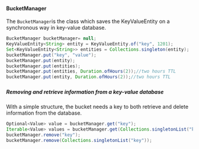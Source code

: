 #### BucketManager

The `BucketManager`is the class which saves the KeyValueEntity on a synchronous way in key-value database.

```java
BucketManager bucketManager= null;
KeyValueEntity<String> entity = KeyValueEntity.of("key", 1201);
Set<KeyValueEntity<String>> entities = Collections.singleton(entity);
bucketManager.put("key", "value");
bucketManager.put(entity);
bucketManager.put(entities);
bucketManager.put(entities, Duration.ofHours(2));//two hours TTL
bucketManager.put(entity, Duration.ofHours(2));//two hours TTL
```

##### 

##### Removing and retrieve information from a key-value database

#### 

With a simple structure, the bucket needs a key to both retrieve and delete information from the database.

```java
Optional<Value> value = bucketManager.get("key");
Iterable<Value> values = bucketManager.get(Collections.singletonList("key"));
bucketManager.remove("key");
bucketManager.remove(Collections.singletonList("key"));
```



